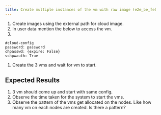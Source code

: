 ```yaml
---
title: Create multiple instances of the vm with raw image (e2e_be_fe)
---
```

1. Create images using the external path for cloud image.
1. In user data mention the below to access the vm.
1.

```
#cloud-config
password: password
chpasswd: {expire: False}
sshpwauth: True
```

1. Create the 3 vms and wait for vm to start.

## Expected Results

1. 3 vm should come up and start with same config.
1. Observe the time taken for the system to start the vms.
1. Observe the pattern of the vms get allocated on the nodes. Like how many vm on each nodes are created. Is there a pattern?
